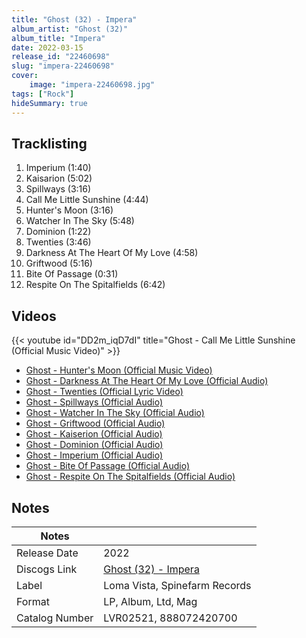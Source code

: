 ```yaml
---
title: "Ghost (32) - Impera"
album_artist: "Ghost (32)"
album_title: "Impera"
date: 2022-03-15
release_id: "22460698"
slug: "impera-22460698"
cover:
    image: "impera-22460698.jpg"
tags: ["Rock"]
hideSummary: true
---
```


## Tracklisting
1. Imperium (1:40)
2. Kaisarion (5:02)
3. Spillways (3:16)
4. Call Me Little Sunshine  (4:44)
5. Hunter's Moon  (3:16)
6. Watcher In The Sky (5:48)
7. Dominion (1:22)
8. Twenties (3:46)
9. Darkness At The Heart Of My Love (4:58)
10. Griftwood (5:16)
11. Bite Of Passage  (0:31)
12. Respite On The Spitalfields (6:42)

## Videos
{{< youtube id="DD2m_iqD7dI" title="Ghost - Call Me Little Sunshine (Official Music Video)" >}}
- [Ghost - Hunter's Moon (Official Music Video)](https://www.youtube.com/watch?v=rtkaUZvMaG8)
- [Ghost - Darkness At The Heart Of My Love (Official Audio)](https://www.youtube.com/watch?v=tzXFZuB1wSQ)
- [Ghost - Twenties (Official Lyric Video)](https://www.youtube.com/watch?v=nQ-pxlKgiTI)
- [Ghost - Spillways (Official Audio)](https://www.youtube.com/watch?v=wFxXpPAFnks)
- [Ghost - Watcher In The Sky (Official Audio)](https://www.youtube.com/watch?v=0mGr5bMItQY)
- [Ghost - Griftwood (Official Audio)](https://www.youtube.com/watch?v=d6WA06fNscc)
- [Ghost - Kaiserion (Official Audio)](https://www.youtube.com/watch?v=kt6Ss5r7-qo)
- [Ghost - Dominion (Official Audio)](https://www.youtube.com/watch?v=N1U7buIoHqc)
- [Ghost - Imperium (Official Audio)](https://www.youtube.com/watch?v=iuYxW_RiSaw)
- [Ghost - Bite Of Passage (Official Audio)](https://www.youtube.com/watch?v=C2pLkzpevao)
- [Ghost - Respite On The Spitalfields (Official Audio)](https://www.youtube.com/watch?v=JA21qOo2mWs)

## Notes

| Notes          |             |
| ---------------| ----------- |
| Release Date   | 2022 |
| Discogs Link   | [Ghost (32) - Impera](https://www.discogs.com/release/22460698) |
| Label          | Loma Vista, Spinefarm Records |
| Format         | LP, Album, Ltd, Mag |
| Catalog Number | LVR02521, 888072420700 |

